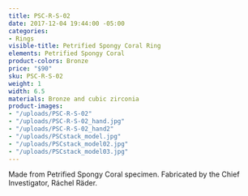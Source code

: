 ```yaml
---
title: PSC-R-S-02
date: 2017-12-04 19:44:00 -05:00
categories:
- Rings
visible-title: Petrified Spongy Coral Ring
elements: Petrified Spongy Coral
product-colors: Bronze
price: "$90"
sku: PSC-R-S-02
weight: 1
width: 6.5
materials: Bronze and cubic zirconia
product-images:
- "/uploads/PSC-R-S-02"
- "/uploads/PSC-R-S-02_hand.jpg"
- "/uploads/PSC-R-S-02_hand2"
- "/uploads/PSCstack_model.jpg"
- "/uploads/PSCstack_model02.jpg"
- "/uploads/PSCstack_model03.jpg"
---
```


Made from Petrified Spongy Coral specimen. Fabricated by the Chief Investigator, Ráchel Räder.